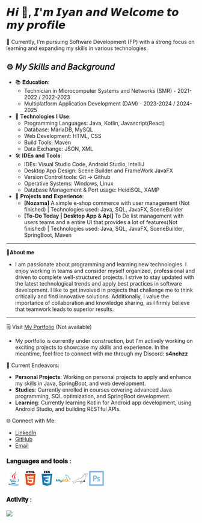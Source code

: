 <html>
<head></head>
<body>
    <div class="container">
        <h1 align="left">𝙃𝙞 👋, 𝙄'𝙢 𝙄𝙮𝙖𝙣 𝙖𝙣𝙙 𝙒𝙚𝙡𝙘𝙤𝙢𝙚 𝙩𝙤 𝙢𝙮 𝙥𝙧𝙤𝙛𝙞𝙡𝙚</h1>
        🔭 Currently, I'm pursuing Software Development (FP) with a strong focus on learning and expanding my skills in various technologies.
        <h2>⚙️ 𝘔𝘺 𝘚𝘬𝘪𝘭𝘭𝘴 𝘢𝘯𝘥 𝘉𝘢𝘤𝘬𝘨𝘳𝘰𝘶𝘯𝘥</h2>
        <ul>
            <li>📚 𝐄𝐝𝐮𝐜𝐚𝐭𝐢𝐨𝐧: 
                <ul>
                    <li>Technician in Microcomputer Systems and Networks (SMR) - 2021-2022 / 2022-2023</li>
                    <li>Multiplatform Application Development (DAM) - 2023-2024 / 2024-2025</li>
                </ul>
            </li>
            <li>💼 𝐓𝐞𝐜𝐡𝐧𝐨𝐥𝐨𝐠𝐢𝐞𝐬 𝐈 𝐔𝐬𝐞: 
                <ul>
                    <li>Programming Languages: Java, Kotlin, Javascript(React)</li>
                    <li>Database: MariaDB, MySQL</li>
                    <li>Web Development: HTML, CSS</li>
                    <li>Build Tools: Maven</li>
                    <li>Data Exchange: JSON, XML</li>
                </ul>
            </li>
            <li>🛠️ 𝐈𝐃𝐄𝐬 𝐚𝐧𝐝 𝐓𝐨𝐨𝐥𝐬: 
                <ul>
                    <li>IDEs: Visual Studio Code, Android Studio, IntelliJ</li>
                    <li>Desktop App Design: Scene Builder and FrameWork JavaFX</li>
                    <li>Version Control tools: Git -> Github </li>
                    <li>Operative Systems: Windows, Linux</li>
                    <li>Database Management & Port usage: HeidiSQL, XAMP</li>
                </ul>
            </li>
            <li>🚀 𝐏𝐫𝐨𝐣𝐞𝐜𝐭𝐬 𝐚𝐧𝐝 𝐄𝐱𝐩𝐞𝐫𝐢𝐞𝐧𝐜𝐞:
                 <ul>
                     <li><strong>[Nozama]</strong> A simple e-shop commerce with user management (Not finished) | Technologies used: Java, SQL, JavaFX, SceneBuilder</li>
                     <li><strong>[To-Do Today | Desktop App & Api]</strong> To Do list management with users teams and a entire UI that provides a lot of features(Not finished) | Technologies used: Java, SQL, JavaFX, SceneBuilder, SpringBoot, Maven</li>
                </ul>
            </li>  
        </ul>
        <hr>
            🌟𝐀𝐛𝐨𝐮𝐭 𝐦𝐞
                <ul>
                    <li>
                        <p>
                            I am passionate about programming and learning new technologies. I enjoy working in teams and consider myself organized, professional and driven to complete well-structured projects. I strive to stay updated with the latest technological                                 trends and apply best practices in software development. I like to get involved in projects that challenge me to think critically and find innovative solutions. Additionally, I value the importance of collaboration and knowledge sharing, as I                             firmly believe that teamwork leads to superior results.
                        </p>
                    </li>
                </ul> 
        <hr>
        <div>
            <p>🗒️ Visit <a href="#">My Portfolio</a> (Not available)</p>
            <ul>
                <li>My portfolio is currently under construction, but I'm actively working on exciting projects to showcase my skills and experience. In the meantime, feel free to connect with me through my Discord: <strong>s4nchzz</strong></li>
            </ul>
        </div>
        <div>
            <p>📌 Current Endeavors: </p>
            <ul>
                <li><strong>Personal Projects</strong>: Working on personal projects to apply and enhance my skills in Java, SpringBoot, and web development.</li>
                <li><strong>Studies</strong>: Currently enrolled in courses covering advanced Java programming, SQL optimization, and SpringBoot development.</li>
                <li><strong>Learning</strong>: Currently learning Kotlin for Android app development, using Android Studio, and building RESTful APIs.</li>
            </ul>
        </div> 
        <div>
            <p>🌐 Connect with Me: </p>
            <ul>
                <li><a href="https://www.linkedin.com/in/iyan-sanchez-da-costa-134938250/">LinkedIn</a></li>
                <li><a href="https://github.com/S4nchzz">GitHub</a></li>
                <li><a href="#">Email</a></li>
            </ul>
        </div> 
        <h3 align="left">𝐋𝐚𝐧𝐠𝐮𝐚𝐠𝐞𝐬 𝐚𝐧𝐝 𝐭𝐨𝐨𝐥𝐬 :</h3>
        <p align="left">
            <img src="https://raw.githubusercontent.com/teamedwardforever/Readme-Generator/71f25dd8b98329b168142a6b782a107b75eab178/svg/Skills/Languages/java-original.svg" alt="Java" width="40" height="40"/>
            <img src="https://raw.githubusercontent.com/teamedwardforever/Readme-Generator/71f25dd8b98329b168142a6b782a107b75eab178/svg/Skills/Frontend/html5-original-wordmark.svg" alt="HTML" width="40" height="40"/>
            <img src="https://raw.githubusercontent.com/teamedwardforever/Readme-Generator/71f25dd8b98329b168142a6b782a107b75eab178/svg/Skills/Frontend/css3-original-wordmark.svg" alt="Css" width="40" height="40"/>
            <img src="https://raw.githubusercontent.com/teamedwardforever/Readme-Generator/71f25dd8b98329b168142a6b782a107b75eab178/svg/Skills/Database/mysql-original-wordmark.svg" alt="Mysql" width="40" height="40"/>
            <img src="https://raw.githubusercontent.com/teamedwardforever/Readme-Generator/71f25dd8b98329b168142a6b782a107b75eab178/svg/Skills/Database/mariadb-icon.svg" alt="Mariadb" width="40" height="40"/>
            <img src="https://raw.githubusercontent.com/teamedwardforever/Readme-Generator/71f25dd8b98329b168142a6b782a107b75eab178/svg/Skills/Software/photoshop-line.svg" alt="Photoshop" width="40" height="40"/>
        </p>
        <h3 align="left">𝐀𝐜𝐭𝐢𝐯𝐢𝐭𝐲 :</h3>
        <img align="center" src="https://github-readme-activity-graph.vercel.app/graph?username=S4nchzz&theme=high-contrast&area=true"/>
        <br>
    </div>
</body>
</html>
